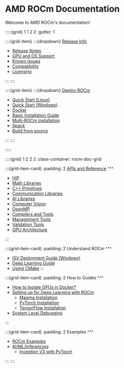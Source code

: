 # AMD ROCm Documentation

Welcome to AMD ROCm's documentation!

:::::{grid} 1 1 2 2
:gutter: 1

::::{grid-item}
:::{dropdown} [Release Info](release)

- [Release Notes](release)
- [GPU and OS Support](release/gpu_os_support)
- [Known Issues](https://github.com/RadeonOpenCompute/ROCm/labels/Verified%20Issue)
- [Compatibility](release/compatibility)
- [Licensing](release/licensing)

:::
::::

::::{grid-item}
:::{dropdown} [Deploy ROCm](deploy)

- [Quick Start (Linux)](quick_start)
- [Quick Start (Windows)](hip_sdk_install_win/hip_sdk_install_win)
- [Docker](deploy/docker)
- [Basic Installation Guide](deploy/install)
- [Multi-ROCm Installation](deploy/multi.md)
- [Spack](deploy/spack)
- [Build from source](deploy/build_source)

:::
::::

:::::

::::{grid} 1 2 2 2
:class-container: rocm-doc-grid

:::{grid-item-card}
:padding: 2
[APIs and Reference](reference/all)
^^^

- [HIP](reference/hip)
- [Math Libraries](reference/gpu_libraries/math)
- [C++ Primitives](reference/gpu_libraries/c++_primitives)
- [Communication Libraries](reference/gpu_libraries/communication)
- [AI Libraries](reference/ai_tools)
- [Computer Vision](reference/computer_vision)
- [OpenMP](reference/openmp/openmp)
- [Compilers and Tools](reference/compilers)
- [Management Tools](reference/management_tools)
- [Validation Tools](reference/validation_tools)
- [GPU Architecture](reference/gpu_arch)

:::

:::{grid-item-card}
:padding: 2
Understand ROCm
^^^

- [ISV Deployment Guide (Windows)](isv_deployment_win)
- [Deep Learning Guide](understand/deep_learning/deep_learning)
- [Using CMake](understand/cmake_packages)
:::

:::{grid-item-card}
:padding: 2
How to Guides
^^^

- [How to Isolate GPUs in Docker?](how_to/docker_gpu_isolation)
- [Setting up for Deep Learning with ROCm](how_to/deep_learning_rocm)
  - [Magma Installation](how_to/magma_install/magma_install)
  - [PyTorch Installation](how_to/pytorch_install/pytorch_install)
  - [TensorFlow Installation](how_to/tensorflow_install/tensorflow_install)
- [System Level Debugging](how_to/system_debugging.md)

:::

:::{grid-item-card}
:padding: 2
Examples
^^^

- [ROCm Examples](https://github.com/amd/rocm-examples)
- [AI/ML/Inferencing](examples/ai_ml_inferencing)
  - [Inception V3 with PyTorch](examples/inception_casestudy/inception_casestudy)

:::
::::
